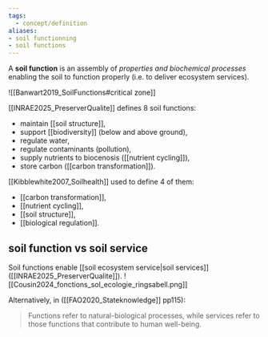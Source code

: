 ```yaml
---
tags:
  - concept/definition
aliases:
- soil functionning
- soil functions
---
```

A **soil function** is an assembly of *properties and biochemical processes* enabling the soil to function properly (i.e. to deliver ecosystem services).

![[Banwart2019_SoilFunctions#critical zone]]

[[INRAE2025_PreserverQualite]] defines 8 soil functions:
- maintain [[soil structure]],
- support [[biodiversity]] (below and above ground),
- regulate water,
- regulate contaminants (pollution),
- supply nutrients to biocenosis ([[nutrient cycling]]),
- store carbon ([[carbon transformation]]).

[[Kibblewhite2007_Soilhealth]] used to define 4 of them:
- [[carbon transformation]],
- [[nutrient cycling]],
- [[soil structure]],
- [[biological regulation]].
## soil function vs soil service
Soil functions enable [[soil ecosystem service|soil services]] ([[INRAE2025_PreserverQualite]]).
![[Cousin2024_fonctions_sol_ecologie_ringsabell.png]]

Alternatively, in ([[FAO2020_Stateknowledge]] pp115): 
> Functions refer to natural-biological processes, while services refer to those functions that contribute to human well-being.